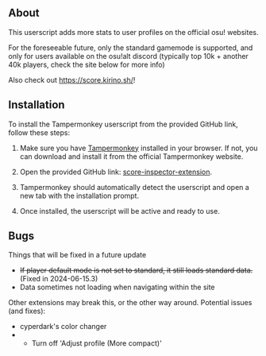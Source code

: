 ## About

This userscript adds more stats to user profiles on the official osu! websites.

For the foreseeable future, only the standard gamemode is supported, and only for users available on the osu!alt discord (typically top 10k + another 40k players, check the site below for more info)

Also check out https://score.kirino.sh/!

## Installation

To install the Tampermonkey userscript from the provided GitHub link, follow these steps:

1. Make sure you have [Tampermonkey](https://www.tampermonkey.net/) installed in your browser. If not, you can download and install it from the official Tampermonkey website.

2. Open the provided GitHub link: [score-inspector-extension](https://github.com/darkchii/score-inspector-extension/raw/main/inspector.user.js).

3. Tampermonkey should automatically detect the userscript and open a new tab with the installation prompt.

4. Once installed, the userscript will be active and ready to use.

## Bugs
Things that will be fixed in a future update
- ~~If player default mode is not set to standard, it still loads standard data.~~ (Fixed in 2024-06-15.3)
- Data sometimes not loading when navigating within the site

Other extensions may break this, or the other way around. Potential issues (and fixes):

- cyperdark's color changer
- - Turn off 'Adjust profile (More compact)'

